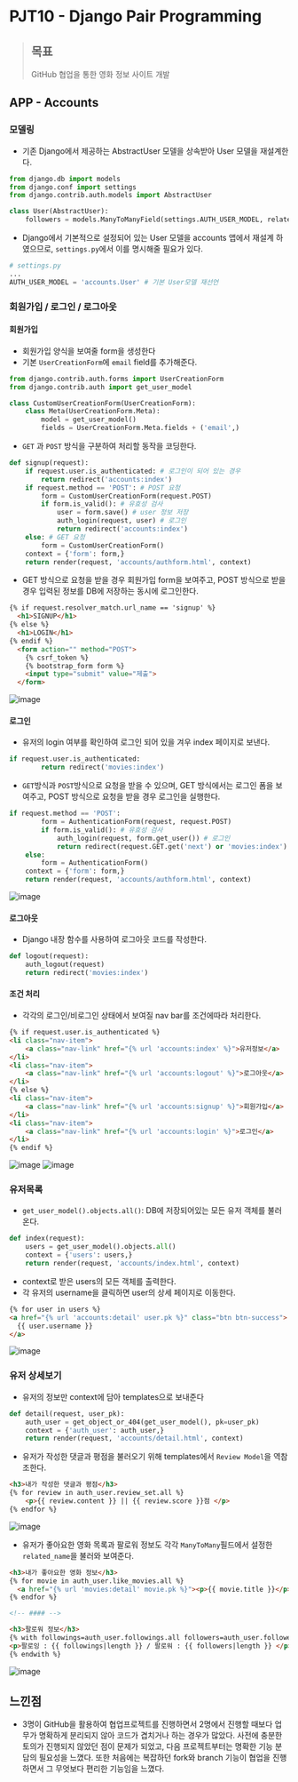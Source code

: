 # PJT10 - Django Pair Programming

> ## 목표
>
> GitHub 협업을 통한 영화 정보 사이트 개발

## APP - Accounts

### 모델링

- 기존 Django에서 제공하는 AbstractUser 모델을 상속받아 User 모델을 재설계한다.

```python
from django.db import models
from django.conf import settings
from django.contrib.auth.models import AbstractUser

class User(AbstractUser):
    followers = models.ManyToManyField(settings.AUTH_USER_MODEL, related_name="followings")
```

- Django에서 기본적으로 설정되어 있는 User 모델을 accounts 앱에서 재설계 하였으므로, `settings.py`에서 이를 명시해줄 필요가 있다.

```python
# settings.py
...
AUTH_USER_MODEL = 'accounts.User' # 기본 User모델 재선언
```



### 회원가입 / 로그인 / 로그아웃

#### 회원가입

- 회원가입 양식을 보여줄 form을 생성한다
- 기본 `UserCreationForm`에 `email` field를 추가해준다.

```python
from django.contrib.auth.forms import UserCreationForm
from django.contrib.auth import get_user_model

class CustomUserCreationForm(UserCreationForm):
    class Meta(UserCreationForm.Meta):
        model = get_user_model()
        fields = UserCreationForm.Meta.fields + ('email',)
```

- `GET` 과 `POST` 방식을 구분하여 처리할 동작을 코딩한다.

```python
def signup(request):
    if request.user.is_authenticated: # 로그인이 되어 있는 경우
        return redirect('accounts:index')
    if request.method == 'POST': # POST 요청
        form = CustomUserCreationForm(request.POST)
        if form.is_valid(): # 유효성 검사
            user = form.save() # user 정보 저장
            auth_login(request, user) # 로그인
            return redirect('accounts:index')
    else: # GET 요청
        form = CustomUserCreationForm()
    context = {'form': form,}
    return render(request, 'accounts/authform.html', context)
```

- GET 방식으로 요청을 받을 경우 회원가입 form을 보여주고, POST 방식으로 받을 경우 입력된 정보를 DB에 저장하는 동시에 로그인한다.

```html
{% if request.resolver_match.url_name == 'signup' %}
  <h1>SIGNUP</h1>  
{% else %}
  <h1>LOGIN</h1>
{% endif %}
  <form action="" method="POST">
    {% csrf_token %}
    {% bootstrap_form form %}
    <input type="submit" value="제출">
  </form>
```



![image](https://user-images.githubusercontent.com/52814897/69311506-d0ab1e80-0c6f-11ea-8088-14d13a75b28f.png)

#### 로그인

- 유저의 login 여부를 확인하여 로그인 되어 있을 겨우 index 페이지로 보낸다.

```python
if request.user.is_authenticated:
        return redirect('movies:index')
```

- `GET`방식과 `POST`방식으로 요청을 받을 수 있으며, GET 방식에서는 로그인 폼을 보여주고, POST 방식으로 요청을 받을 경우 로그인을 실행한다.

```python
if request.method == 'POST':
        form = AuthenticationForm(request, request.POST)
        if form.is_valid(): # 유효성 검사
            auth_login(request, form.get_user()) # 로그인
            return redirect(request.GET.get('next') or 'movies:index')
    else:
        form = AuthenticationForm()
    context = {'form': form,}
    return render(request, 'accounts/authform.html', context)
```

![image](https://user-images.githubusercontent.com/52814897/69312048-3ba92500-0c71-11ea-8dd5-fb7c8e4b4a43.png)

#### 로그아웃

- Django 내장 함수를 사용하여 로그아웃 코드를 작성한다.

```python
def logout(request):
    auth_logout(request)
    return redirect('movies:index')
```

#### 조건 처리

- 각각의 로그인/비로그인 상태에서 보여질 nav bar를 조건에따라 처리한다.

```html
{% if request.user.is_authenticated %}
<li class="nav-item">
	<a class="nav-link" href="{% url 'accounts:index' %}">유저정보</a>
</li>
<li class="nav-item">
	<a class="nav-link" href="{% url 'accounts:logout' %}">로그아웃</a>
</li>
{% else %}
<li class="nav-item">
	<a class="nav-link" href="{% url 'accounts:signup' %}">회원가입</a>
</li>
<li class="nav-item">
	<a class="nav-link" href="{% url 'accounts:login' %}">로그인</a>
</li>
{% endif %}
```

![image](https://user-images.githubusercontent.com/52814897/69312330-f9341800-0c71-11ea-9d08-fe613d696ef7.png)
![image](https://user-images.githubusercontent.com/52814897/69312342-005b2600-0c72-11ea-8d8c-4c2c3887514d.png)

### 유저목록

- `get_user_model().objects.all()`: DB에 저장되어있는 모든 유저 객체를 불러온다.

```python
def index(request):
    users = get_user_model().objects.all() 
    context = {'users': users,}
    return render(request, 'accounts/index.html', context)
```

- context로 받은 users의 모든 객체를 출력한다.
- 각 유저의 username을 클릭하면 user의 상세 페이지로 이동한다.

```html
{% for user in users %}
<a href="{% url 'accounts:detail' user.pk %}" class="btn btn-success">
  {{ user.username }}
</a>
```

![image](https://user-images.githubusercontent.com/52814897/69313356-ac057580-0c74-11ea-9a5c-9d1f37714d9d.png)

### 유저 상세보기

- 유저의 정보만 context에 담아 templates으로 보내준다

```python
def detail(request, user_pk):
    auth_user = get_object_or_404(get_user_model(), pk=user_pk)
    context = {'auth_user': auth_user,}
    return render(request, 'accounts/detail.html', context)
```

- 유저가 작성한 댓글과 평점을 불러오기 위해 templates에서 `Review Model`을 역참조한다.

```html
<h3>내가 작성한 댓글과 평점</h3>
{% for review in auth_user.review_set.all %}
	<p>{{ review.content }} || {{ review.score }}점 </p>
{% endfor %}
```

![image](https://user-images.githubusercontent.com/52814897/69313426-d3f4d900-0c74-11ea-8fd0-cebabd3ae13b.png)

- 유저가 좋아요한 영화 목록과 팔로워 정보도 각각 `ManyToMany`필드에서 설정한 `related_name`을 불러와 보여준다.

```html
<h3>내가 좋아요한 영화 정보</h3>
{% for movie in auth_user.like_movies.all %}
  <a href="{% url 'movies:detail' movie.pk %}"><p>{{ movie.title }}</p></a>
{% endfor %}

<!-- #### -->

<h3>팔로워 정보</h3>
{% with followings=auth_user.followings.all followers=auth_user.followers.all %}
<p>팔로잉 : {{ followings|length }} / 팔로워 : {{ followers|length }} </p>
{% endwith %}
```

![image](https://user-images.githubusercontent.com/52814897/69313446-e2db8b80-0c74-11ea-9f13-616b109bc31e.png)



## 느낀점

- 3명이 GitHub을 활용하여 협업프로젝트를 진행하면서 2명에서 진행할 때보다 업무가 명확하게 분리되지 않아 코드가 겹치거나 하는 경우가 많았다. 사전에 충분한 토의가 진행되지 않았던 점이 문제가 되었고, 다음 프로젝트부터는 명확한 기능 분담의 필요성을 느꼈다. 또한 처음에는 복잡하던 fork와 branch 기능이 협업을 진행하면서 그 무엇보다 편리한 기능임을 느꼈다.